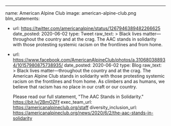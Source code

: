 ---
name: American Alpine Club
image: american-alpine-club.png
blm_statements:
  - url: https://twitter.com/americanalpine/status/1267946389482266625
    date_posted: 2020-06-02
    type: Tweet
    raw_text: >
     Black lives matter—throughout the country and at the crag. 
     The AAC stands in solidarity with those protesting systemic racism on the frontlines and from home. 
  - url: https://www.facebook.com/AmericanAlpineClub/photos/a.310680388934/10157980875738935/
    date_posted: 2020-06-02
    type: Blog
    raw_text: >
     Black lives matter—throughout the country and at the crag. 
     The American Alpine Club stands in solidarity with those protesting systemic racism on the frontlines and from home. 
     As climbers and as humans, we believe that racism has no place in our craft or our country.
     
     Please read our full statement, "The AAC Stands in Solidarity." https://bit.ly/2BmOZFf
exec_team_url: https://americanalpineclub.org/staff
diversity_inclusion_url: https://americanalpineclub.org/news/2020/6/2/the-aac-stands-in-solidarity